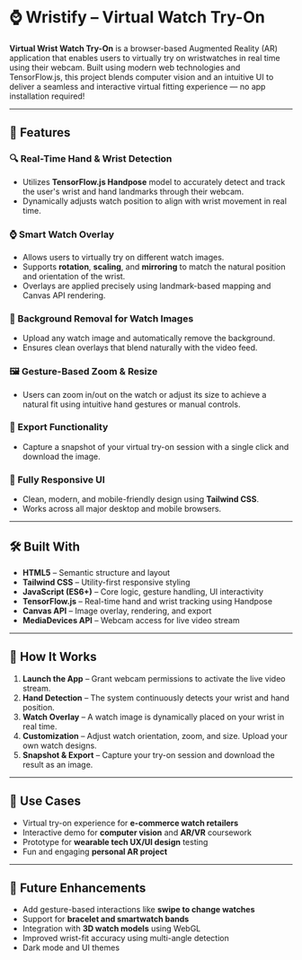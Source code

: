 # ⌚ Wristify – Virtual Watch Try-On

**Virtual Wrist Watch Try-On** is a browser-based Augmented Reality (AR) application that enables users to virtually try on wristwatches in real time using their webcam. Built using modern web technologies and TensorFlow.js, this project blends computer vision and an intuitive UI to deliver a seamless and interactive virtual fitting experience — no app installation required!

---

## 🚀 Features

### 🔍 Real-Time Hand & Wrist Detection
- Utilizes **TensorFlow.js Handpose** model to accurately detect and track the user's wrist and hand landmarks through their webcam.
- Dynamically adjusts watch position to align with wrist movement in real time.

### ⌚ Smart Watch Overlay
- Allows users to virtually try on different watch images.
- Supports **rotation**, **scaling**, and **mirroring** to match the natural position and orientation of the wrist.
- Overlays are applied precisely using landmark-based mapping and Canvas API rendering.

### 🧼 Background Removal for Watch Images
- Upload any watch image and automatically remove the background.
- Ensures clean overlays that blend naturally with the video feed.

### 🖼️ Gesture-Based Zoom & Resize
- Users can zoom in/out on the watch or adjust its size to achieve a natural fit using intuitive hand gestures or manual controls.

### 💾 Export Functionality
- Capture a snapshot of your virtual try-on session with a single click and download the image.

### 📱 Fully Responsive UI
- Clean, modern, and mobile-friendly design using **Tailwind CSS**.
- Works across all major desktop and mobile browsers.

---

## 🛠️ Built With

- **HTML5** – Semantic structure and layout  
- **Tailwind CSS** – Utility-first responsive styling  
- **JavaScript (ES6+)** – Core logic, gesture handling, UI interactivity  
- **TensorFlow.js** – Real-time hand and wrist tracking using Handpose  
- **Canvas API** – Image overlay, rendering, and export  
- **MediaDevices API** – Webcam access for live video stream  

---

## 📸 How It Works

1. **Launch the App** – Grant webcam permissions to activate the live video stream.
2. **Hand Detection** – The system continuously detects your wrist and hand position.
3. **Watch Overlay** – A watch image is dynamically placed on your wrist in real time.
4. **Customization** – Adjust watch orientation, zoom, and size. Upload your own watch designs.
5. **Snapshot & Export** – Capture your try-on session and download the result as an image.

---

## 📂 Use Cases

- Virtual try-on experience for **e-commerce watch retailers**
- Interactive demo for **computer vision** and **AR/VR** coursework
- Prototype for **wearable tech UX/UI design** testing
- Fun and engaging **personal AR project**

---

## 🧠 Future Enhancements

- Add gesture-based interactions like **swipe to change watches**
- Support for **bracelet and smartwatch bands**
- Integration with **3D watch models** using WebGL
- Improved wrist-fit accuracy using multi-angle detection
- Dark mode and UI themes


